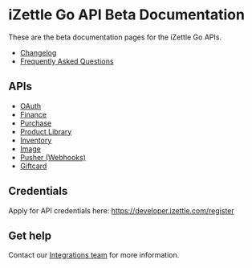 # iZettle Go API Beta Documentation

These are the beta documentation pages for the iZettle Go APIs.

-   [Changelog](CHANGELOG.adoc)
-   [Frequently Asked Questions](faq.adoc)

## APIs

-   [OAuth](authorization.adoc)
-   [Finance](finance.adoc)
-   [Purchase](purchase.adoc)
-   [Product Library](product-library.adoc)
-   [Inventory](inventory.adoc)
-   [Image](image.adoc)
-   [Pusher (Webhooks)](pusher.adoc)
-   [Giftcard](giftcard.adoc)

## Credentials

Apply for API credentials here: https://developer.izettle.com/register

## Get help
Contact our [Integrations team](mailto:api@izettle.com) for more information. 

